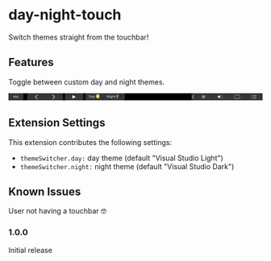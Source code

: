 # day-night-touch

Switch themes straight from the touchbar!

## Features

Toggle between custom day and night themes.

![touchbar](images/touchbar.png)

## Extension Settings

This extension contributes the following settings:

- `themeSwitcher.day:` day theme (default "Visual Studio Light")
- `themeSwitcher.night:` night theme (default "Visual Studio Dark")

## Known Issues

User not having a touchbar 🤓

### 1.0.0

Initial release
